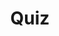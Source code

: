 ---
title: "Quiz"
pass_percentage: 70
type: "test"
questions:
  - id: "q1"
    text: "How does Linkerd's telemetry and monitoring function?"
    type: "single-answer"
    marks: 2
    options:
      - id: "a"
        text: "Requires manual configuration by developers"
      - id: "b"
        text: "Functions automatically without developer work"
        is_correct: true
      - id: "c"
        text: "Only works with specific application frameworks"
      - id: "d"
        text: "Requires third-party monitoring tools integration"
  - id: "q2"
    text: "Which features does Linkerd provide for observability?"
    type: "multiple-answers"
    marks: 2
    options:
      - id: "a"
        text: "stat, top, and tap commands"
        is_correct: true
      - id: "b"
        text: "Grafana dashboard integration"
        is_correct: true
      - id: "c"
        text: "Distributed tracing with B3 propagation"
        is_correct: true
  - id: "q3"
    text: "Which tool provides Linkerd's web interface?" 
    type: "short-answer" 
    marks: 2
    correct_answer: "dashboard" 
---